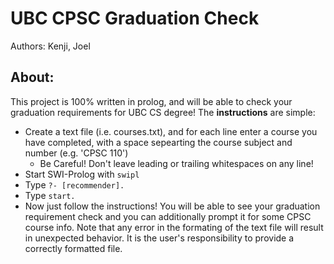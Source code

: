 # UBC CPSC Graduation Check 
Authors: Kenji, Joel 

## About:
This project is 100% written in prolog, and will be able to check your graduation requirements for UBC CS degree! The **instructions** are simple:

* Create a text file (i.e. courses.txt), and for each line enter a course you have completed, with a space sepearting the course subject and number (e.g. 'CPSC 110')
	* Be Careful! Don't leave leading or trailing whitespaces on any line!
* Start SWI-Prolog with `swipl`
* Type `?- [recommender].`
* Type `start.`
* Now just follow the instructions! You will be able to see your graduation requirement check and you can additionally prompt it for some CPSC course info. Note that any error in the formating of the text file will result in unexpected behavior. It is the user's responsibility to provide a correctly formatted file. 
